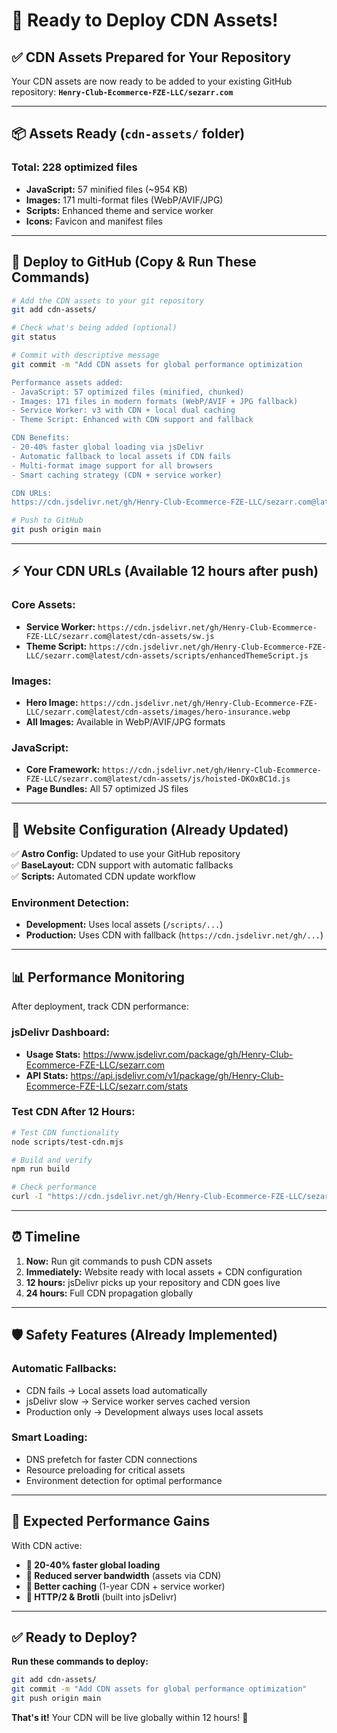 # 🚀 Ready to Deploy CDN Assets!

## ✅ **CDN Assets Prepared for Your Repository**

Your CDN assets are now ready to be added to your existing GitHub repository: 
**`Henry-Club-Ecommerce-FZE-LLC/sezarr.com`**

---

## 📦 **Assets Ready** (`cdn-assets/` folder)

### **Total: 228 optimized files**
- **JavaScript:** 57 minified files (~954 KB)
- **Images:** 171 multi-format files (WebP/AVIF/JPG)
- **Scripts:** Enhanced theme and service worker
- **Icons:** Favicon and manifest files

---

## 🚀 **Deploy to GitHub** (Copy & Run These Commands)

```bash
# Add the CDN assets to your git repository
git add cdn-assets/

# Check what's being added (optional)
git status

# Commit with descriptive message
git commit -m "Add CDN assets for global performance optimization

Performance assets added:
- JavaScript: 57 optimized files (minified, chunked)
- Images: 171 files in modern formats (WebP/AVIF + JPG fallback)  
- Service Worker: v3 with CDN + local dual caching
- Theme Script: Enhanced with CDN support and fallback

CDN Benefits:
- 20-40% faster global loading via jsDelivr
- Automatic fallback to local assets if CDN fails
- Multi-format image support for all browsers
- Smart caching strategy (CDN + service worker)

CDN URLs:
https://cdn.jsdelivr.net/gh/Henry-Club-Ecommerce-FZE-LLC/sezarr.com@latest/cdn-assets/"

# Push to GitHub  
git push origin main
```

---

## ⚡ **Your CDN URLs (Available 12 hours after push)**

### **Core Assets:**
- **Service Worker:** `https://cdn.jsdelivr.net/gh/Henry-Club-Ecommerce-FZE-LLC/sezarr.com@latest/cdn-assets/sw.js`
- **Theme Script:** `https://cdn.jsdelivr.net/gh/Henry-Club-Ecommerce-FZE-LLC/sezarr.com@latest/cdn-assets/scripts/enhancedThemeScript.js`

### **Images:**
- **Hero Image:** `https://cdn.jsdelivr.net/gh/Henry-Club-Ecommerce-FZE-LLC/sezarr.com@latest/cdn-assets/images/hero-insurance.webp`
- **All Images:** Available in WebP/AVIF/JPG formats

### **JavaScript:**
- **Core Framework:** `https://cdn.jsdelivr.net/gh/Henry-Club-Ecommerce-FZE-LLC/sezarr.com@latest/cdn-assets/js/hoisted-DKOxBC1d.js`
- **Page Bundles:** All 57 optimized JS files

---

## 🔧 **Website Configuration** (Already Updated)

✅ **Astro Config:** Updated to use your GitHub repository  
✅ **BaseLayout:** CDN support with automatic fallbacks  
✅ **Scripts:** Automated CDN update workflow  

### **Environment Detection:**
- **Development:** Uses local assets (`/scripts/...`)
- **Production:** Uses CDN with fallback (`https://cdn.jsdelivr.net/gh/...`)

---

## 📊 **Performance Monitoring**

After deployment, track CDN performance:

### **jsDelivr Dashboard:**
- **Usage Stats:** https://www.jsdelivr.com/package/gh/Henry-Club-Ecommerce-FZE-LLC/sezarr.com
- **API Stats:** https://api.jsdelivr.com/v1/package/gh/Henry-Club-Ecommerce-FZE-LLC/sezarr.com/stats

### **Test CDN After 12 Hours:**
```bash
# Test CDN functionality
node scripts/test-cdn.mjs

# Build and verify
npm run build

# Check performance
curl -I "https://cdn.jsdelivr.net/gh/Henry-Club-Ecommerce-FZE-LLC/sezarr.com@latest/cdn-assets/sw.js"
```

---

## ⏰ **Timeline**

1. **Now:** Run git commands to push CDN assets
2. **Immediately:** Website ready with local assets + CDN configuration  
3. **12 hours:** jsDelivr picks up your repository and CDN goes live
4. **24 hours:** Full CDN propagation globally

---

## 🛡️ **Safety Features** (Already Implemented)

### **Automatic Fallbacks:**
- CDN fails → Local assets load automatically
- jsDelivr slow → Service worker serves cached version
- Production only → Development always uses local assets

### **Smart Loading:**
- DNS prefetch for faster CDN connections
- Resource preloading for critical assets
- Environment detection for optimal performance

---

## 🎯 **Expected Performance Gains**

With CDN active:
- **🚀 20-40% faster global loading**
- **🚀 Reduced server bandwidth** (assets via CDN)
- **🚀 Better caching** (1-year CDN + service worker)  
- **🚀 HTTP/2 & Brotli** (built into jsDelivr)

---

## ✅ **Ready to Deploy?**

**Run these commands to deploy:**
```bash
git add cdn-assets/
git commit -m "Add CDN assets for global performance optimization"
git push origin main
```

**That's it!** Your CDN will be live globally within 12 hours! 🎉